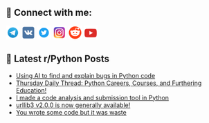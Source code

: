 ## 🔎 Connect with me:
[<img src="https://github.com/bullbesh/bullbesh/blob/main/images/Telegram.png" width="32" height="32" />](https://t.me/bullbesh)
[<img src="https://github.com/bullbesh/bullbesh/blob/main/images/VK.png" width="32" height="32" />](https://vk.com/bullbesh)
[<img src="https://github.com/bullbesh/bullbesh/blob/main/images/Twitter.png" width="32" height="32" />](https://twitter.com/bullbesh1)
[<img src="https://github.com/bullbesh/bullbesh/blob/main/images/Instagram.png" width="32" height="32" />](https://www.instagram.com/bullbesh)
[<img src="https://github.com/bullbesh/bullbesh/blob/main/images/Reddit.png" width="32" height="32" />](https://www.reddit.com/user/bullbesh)
[<img src="https://github.com/bullbesh/bullbesh/blob/main/images/YouTube.png" width="32" height="32" />](https://www.youtube.com/channel/UCtfjRs6uzgq5mfm8S06WTcg)

## 📕 Latest r/Python Posts
<!-- BLOG-POST-LIST:START -->
- [Using AI to find and explain bugs in Python code](https://www.reddit.com/r/Python/comments/13050lv/using_ai_to_find_and_explain_bugs_in_python_code/)
- [Thursday Daily Thread: Python Careers, Courses, and Furthering Education!](https://www.reddit.com/r/Python/comments/1303x3j/thursday_daily_thread_python_careers_courses_and/)
- [I made a code analysis and submission tool in Python](https://www.reddit.com/r/Python/comments/1301enz/i_made_a_code_analysis_and_submission_tool_in/)
- [urllib3 v2.0.0 is now generally available!](https://www.reddit.com/r/Python/comments/12zrs9n/urllib3_v200_is_now_generally_available/)
- [You wrote some code but it was waste](https://www.reddit.com/r/Python/comments/12zpfam/you_wrote_some_code_but_it_was_waste/)
<!-- BLOG-POST-LIST:END -->
